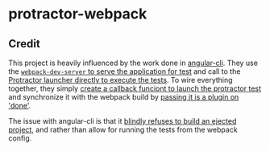 # protractor-webpack

## Credit

This project is heavily influenced by the work done in [angular-cli](https://github.com/angular/angular-cli). They use the [`webpack-dev-server` to serve the application for test](https://github.com/angular/angular-cli/blob/f9053bf5b7ae8c98683cec8fdd7dae810e3c82a1/packages/%40angular/cli/tasks/serve.ts#L202-L219) and call to the [Protractor launcher directly to execute the tests](https://github.com/angular/angular-cli/blob/f9053bf5b7ae8c98683cec8fdd7dae810e3c82a1/packages/%40angular/cli/tasks/e2e.ts#L78-L80). To wire everything together, they simply [create a callback funciont to launch the protractor test](https://github.com/angular/angular-cli/blob/f9053bf5b7ae8c98683cec8fdd7dae810e3c82a1/packages/%40angular/cli/commands/e2e.ts#L109-L122) and synchronize it with the webpack build by [passing it is a plugin on 'done'](https://github.com/angular/angular-cli/blob/f9053bf5b7ae8c98683cec8fdd7dae810e3c82a1/packages/%40angular/cli/tasks/serve.ts#L114-L118).

The issue with angular-cli is that it [blindly refuses to build an ejected project](https://github.com/angular/angular-cli/blob/f9053bf5b7ae8c98683cec8fdd7dae810e3c82a1/packages/%40angular/cli/tasks/e2e.ts#L18-L20), and rather than allow for running the tests from the webpack config.
